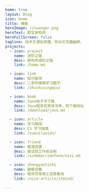 ```yaml
---
home: true
layout: Blog
icon: home
title: 博客
heroImage: /itwanger.png
heroText: 野生架构师
heroFullScreen: false
tagline: 技术文通俗易懂，吹水文风趣幽默。
projects:
  - icon: project
    name: 进阶之路
    desc: 架构师进阶之路
    link: /home.md

  - icon: link
    name: 知识星球
    desc: 二哥的编程学习圈子
    link: /zhishixingqiu/

  - icon: book
    name: Java电子书下载
    desc: Java程序员常读书单，附下载地址
    link: /download/java.md

  - icon: article
    name: 学习路线
    desc: CS 学习指南
    link: /xuexiluxian/

  - icon: friend
    name: 面渣逆袭
    desc: 面试找工作前必刷
    link: /sidebar/sanfene/nixi.md

  - icon: zhongyaotishi
    name: 破解合集
    desc: 程序员常用工具聚集地
    link: /nice-article/itmind/

---
```

